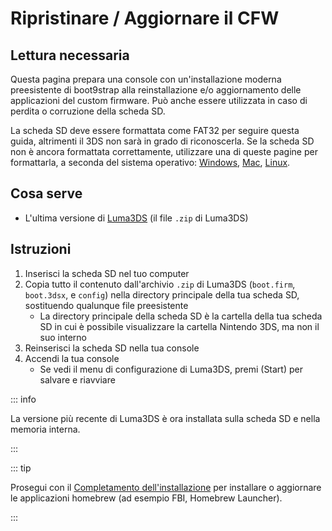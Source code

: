 # Ripristinare / Aggiornare il CFW

## Lettura necessaria

Questa pagina prepara una console con un'installazione moderna preesistente di boot9strap alla reinstallazione e/o aggiornamento delle applicazioni del custom firmware. Può anche essere utilizzata in caso di perdita o corruzione della scheda SD.

La scheda SD deve essere formattata come FAT32 per seguire questa guida, altrimenti il 3DS non sarà in grado di riconoscerla. Se la scheda SD non è ancora formattata correttamente, utilizzare una di queste pagine per formattarla, a seconda del sistema operativo: [Windows](formatting-sd-\(windows\)), [Mac](formatting-sd-\(mac\)), [Linux](formatting-sd-\(linux\)).

## Cosa serve

- L'ultima versione di [Luma3DS](https://github.com/LumaTeam/Luma3DS/releases/latest) (il file `.zip` di Luma3DS)

## Istruzioni

1. Inserisci la scheda SD nel tuo computer
2. Copia tutto il contenuto dall'archivio `.zip` di Luma3DS (`boot.firm`, `boot.3dsx`, e `config`) nella directory principale della tua scheda SD, sostituendo qualunque file preesistente
    - La directory principale della scheda SD è la cartella della tua scheda SD in cui è possibile visualizzare la cartella Nintendo 3DS, ma non il suo interno
3. Reinserisci la scheda SD nella tua console
4. Accendi la tua console
    - Se vedi il menu di configurazione di Luma3DS, premi (Start) per salvare e riavviare

::: info

La versione più recente di Luma3DS è ora installata sulla scheda SD e nella memoria interna.

:::

::: tip

Prosegui con il [Completamento dell'installazione](finalizing-setup) per installare o aggiornare le applicazioni homebrew (ad esempio FBI, Homebrew Launcher).

:::
